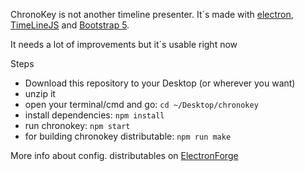 ChronoKey is not another timeline presenter.
It´s made with [electron](https://www.electronjs.org "electronjs home"), [TimeLineJS](http://timeline.knightlab.com "knight lab home") and [Bootstrap 5](https://getbootstrap.com "Bootstrap 5 home").

It needs a lot of improvements but it´s usable right now

Steps

* Download this repository to your Desktop (or wherever you want)
* unzip it
* open your terminal/cmd and go: `cd ~/Desktop/chronokey`
* install dependencies: `npm install`
* run chronokey: `npm start`
* for building chronokey distributable: `npm run make`


More info about config. distributables on [ElectronForge](https://www.electronforge.io "electron forge home")